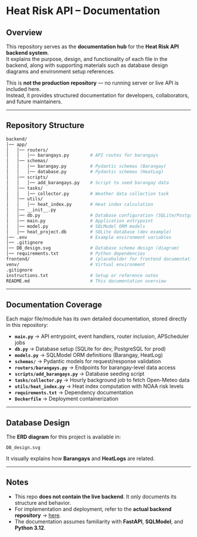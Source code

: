 # Heat Risk API – Documentation

## **Overview**

This repository serves as the **documentation hub** for the **Heat Risk API backend system**.  
It explains the purpose, design, and functionality of each file in the backend, along with supporting materials such as database design diagrams and environment setup references.

This is **not the production repository** — no running server or live API is included here.  
Instead, it provides structured documentation for developers, collaborators, and future maintainers.

---

## **Repository Structure**

```bash
backend/
│── app/
│   │── routers/
│   │   │── barangays.py        # API routes for barangays
│   │── schemas/
│   │   │── barangay.py         # Pydantic schemas (Barangay)
│   │   │── database.py         # Pydantic schemas (HeatLog)
│   │── scripts/
│   │   │── add_barangays.py    # Script to seed barangay data
│   │── tasks/
│   │   │── collector.py        # Weather data collection task
│   │── utils/
│   │   │── heat_index.py       # Heat index calculation
│   │── __init__.py
│   │── db.py                   # Database configuration (SQLite/Postgres)
│   │── main.py                 # Application entrypoint
│   │── model.py                # SQLModel ORM models
│   │── heat_project.db         # SQLite database (dev example)
│── .env                        # Example environment variables
│── .gitignore
│── DB_design.svg               # Database schema design (diagram)
│── requirements.txt            # Python dependencies
frontend/                       # (placeholder for frontend documentation)
venv/                           # Virtual environment
.gitignore
instructions.txt                # Setup or reference notes
README.md                       # This documentation overview
```

---

## **Documentation Coverage**

Each major file/module has its own detailed documentation, stored directly in this repository:

- **`main.py`** → API entrypoint, event handlers, router inclusion, APScheduler jobs
- **`db.py`** → Database setup (SQLite for dev, PostgreSQL for prod)
- **`models.py`** → SQLModel ORM definitions (Barangay, HeatLog)
- **`schemas/`** → Pydantic models for request/response validation
- **`routers/barangays.py`** → Endpoints for barangay-level data access
- **`scripts/add_barangays.py`** → Database seeding script
- **`tasks/collector.py`** → Hourly background job to fetch Open-Meteo data
- **`utils/heat_index.py`** → Heat index computation with NOAA risk levels
- **`requirements.txt`** → Dependency documentation
- **`Dockerfile`** → Deployment containerization

---

## **Database Design**

The **ERD diagram** for this project is available in:

```
DB_design.svg
```

It visually explains how **Barangays** and **HeatLogs** are related.


---

## **Notes**

- This repo **does not contain the live backend**. It only documents its structure and behavior.
- For implementation and deployment, refer to the **actual backend repository** → [here](https://github.com/neophiles/KlimaTech.git).
- The documentation assumes familiarity with **FastAPI**, **SQLModel**, and **Python 3.12**.
